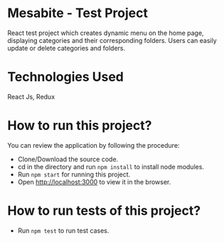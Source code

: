 # Mesabite - Test Project

React test project which creates dynamic menu on the home page, displaying categories and their corresponding folders. Users can easily update or delete categories and folders.

# Technologies Used

React Js, Redux

# How to run this project?

You can review the application by following the procedure:

- Clone/Download the source code.
- cd in the directory and run `npm install` to install node modules.
- Run `npm start` for running this project.
- Open [http://localhost:3000](http://localhost:3000) to view it in the browser.

# How to run tests of this project?

- Run `npm test` to run test cases.
